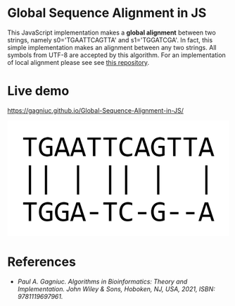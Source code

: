 # Global Sequence Alignment in JS

This JavaScript implementation makes a <b>global alignment</b> between two strings, namely s0='TGAATTCAGTTA' and s1='TGGATCGA'. In fact, this simple implementation makes an alignment between any two strings. All symbols from UTF-8 are accepted by this algorithm. For an implementation of local alignment please see see [this repository](https://github.com/Gagniuc/Local-sequence-alignment-in-JS).

# Live demo

https://gagniuc.github.io/Global-Sequence-Alignment-in-JS/

![screenshot](https://github.com/Gagniuc/Global-Sequence-Alignment-in-JS/blob/main/global%20sequence%20alignment.png?raw=true)

# References

- <i>Paul A. Gagniuc. Algorithms in Bioinformatics: Theory and Implementation. John Wiley & Sons, Hoboken, NJ, USA, 2021, ISBN: 9781119697961.</i>

